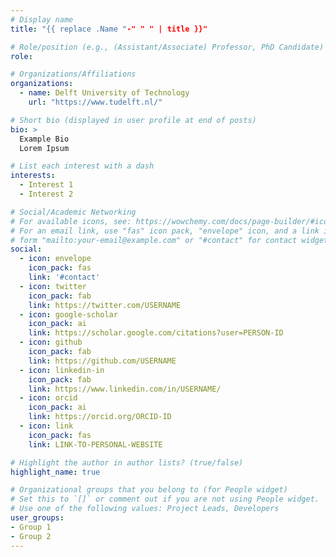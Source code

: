 ```yaml
---
# Display name
title: "{{ replace .Name "-" " " | title }}"

# Role/position (e.g., (Assistant/Associate) Professor, PhD Candidate)
role:

# Organizations/Affiliations
organizations:
  - name: Delft University of Technology
    url: "https://www.tudelft.nl/"

# Short bio (displayed in user profile at end of posts)
bio: >
  Example Bio
  Lorem Ipsum

# List each interest with a dash
interests:
  - Interest 1
  - Interest 2

# Social/Academic Networking
# For available icons, see: https://wowchemy.com/docs/page-builder/#icons
# For an email link, use "fas" icon pack, "envelope" icon, and a link in the
# form "mailto:your-email@example.com" or "#contact" for contact widget.
social:
  - icon: envelope
    icon_pack: fas
    link: '#contact'
  - icon: twitter
    icon_pack: fab
    link: https://twitter.com/USERNAME
  - icon: google-scholar
    icon_pack: ai
    link: https://scholar.google.com/citations?user=PERSON-ID
  - icon: github
    icon_pack: fab
    link: https://github.com/USERNAME
  - icon: linkedin-in
    icon_pack: fab
    link: https://www.linkedin.com/in/USERNAME/
  - icon: orcid
    icon_pack: ai
    link: https://orcid.org/ORCID-ID
  - icon: link
    icon_pack: fas
    link: LINK-TO-PERSONAL-WEBSITE

# Highlight the author in author lists? (true/false)
highlight_name: true

# Organizational groups that you belong to (for People widget)
# Set this to `[]` or comment out if you are not using People widget.
# Use one of the following values: Project Leads, Developers
user_groups:
- Group 1
- Group 2
---
```

